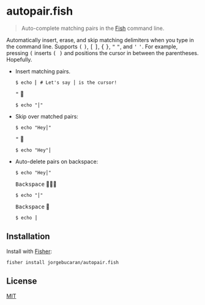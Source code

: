 # autopair.fish

> Auto-complete matching pairs in the [Fish](https://fishshell.com) command line.

Automatically insert, erase, and skip matching delimiters when you type in the command line. Supports <samp>(</samp> <samp>)</samp>, <samp>[</samp> <samp>]</samp>, <samp>{</samp> <samp>}</samp>, <samp>"</samp> <samp>"</samp>, and <samp>'</samp> <samp>'</samp>. For example, pressing <samp>(</samp> inserts <samp>( )</samp> and positions the cursor in between the parentheses. Hopefully.

- Insert matching pairs.

  ```console
  $ echo ⎢ # Let's say ⎪ is the cursor!
  ```

  <kbd>"</kbd> 🥊

  ```console
  $ echo "⎪"
  ```

- Skip over matched pairs:

  ```console
  $ echo "Hey⎪"
  ```

  <kbd>"</kbd> 🥊

  ```console
  $ echo "Hey"⎪
  ```

- Auto-delete pairs on backspace:

  ```console
  $ echo "Hey⎪"
  ```

  <kbd>Backspace</kbd> 🥊🥊🥊

  ```console
  $ echo "⎪"
  ```

  <kbd>Backspace</kbd> 🥊

  ```console
  $ echo ⎪
  ```

## Installation

Install with [Fisher](https://github.com/jorgebucaran/fisher):

```console
fisher install jorgebucaran/autopair.fish
```

## License

[MIT](LICENSE.md)
